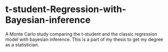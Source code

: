 # t-student-Regression-with-Bayesian-inference
A Monte Carlo study comparing the t-student and the classic regression model with bayesian inference.
This is a part of my thesis to get my degree as a statistician.
